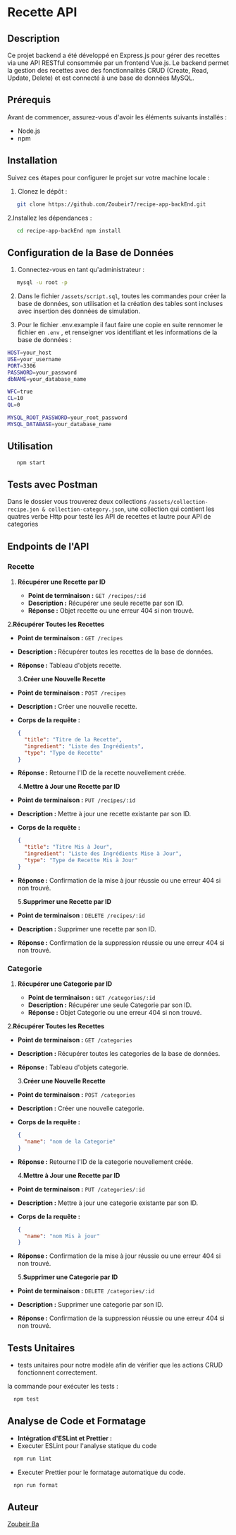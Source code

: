 # Recette API

## Description

Ce projet backend a été développé en Express.js pour gérer des recettes via une API RESTful consommée par un frontend Vue.js. Le backend permet la gestion des recettes avec des fonctionnalités CRUD (Create, Read, Update, Delete) et est connecté à une base de données MySQL.

## Prérequis

Avant de commencer, assurez-vous d'avoir les éléments suivants installés :

- Node.js
- npm

## Installation

Suivez ces étapes pour configurer le projet sur votre machine locale :

1. Clonez le dépôt :

```bash
   git clone https://github.com/Zoubeir7/recipe-app-backEnd.git

```

2.Installez les dépendances :

```bash
   cd recipe-app-backEnd npm install
```

## Configuration de la Base de Données

1. Connectez-vous en tant qu'administrateur :

```bash
   mysql -u root -p
```

2. Dans le fichier `/assets/script.sql`, toutes les commandes pour créer la base de données, son utilisation et la création des tables sont incluses avec insertion des données de simulation.

3. Pour le fichier .env.example il faut faire une copie en suite rennomer le fichier en `.env` , et renseigner vos identifiant et les informations de la base de données  :

```bash
HOST=your_host
USE=your_username 
PORT=3306
PASSWORD=your_password
dbNAME=your_database_name 

WFC=true        
CL=10            
QL=0              

MYSQL_ROOT_PASSWORD=your_root_password  
MYSQL_DATABASE=your_database_name 
```

## Utilisation

```bash
   npm start
```

## Tests avec Postman

Dans le dossier vous trouverez deux collections `/assets/collection-recipe.jon & collection-category.json`, une collection qui contient les quatres verbe Http pour testé les API de recettes et lautre pour API de categories

## Endpoints de l'API

### Recette

1. **Récupérer une Recette par ID**

   - **Point de terminaison :** `GET /recipes/:id`
   - **Description :** Récupérer une seule recette par son ID.
   - **Réponse :** Objet recette ou une erreur 404 si non trouvé.

2.**Récupérer Toutes les Recettes**

- **Point de terminaison :** `GET /recipes`
- **Description :** Récupérer toutes les recettes de la base de données.
- **Réponse :** Tableau d'objets recette.

  3.**Créer une Nouvelle Recette**

- **Point de terminaison :** `POST /recipes`
- **Description :** Créer une nouvelle recette.
- **Corps de la requête :**

  ```json
  {
    "title": "Titre de la Recette",
    "ingredient": "Liste des Ingrédients",
    "type": "Type de Recette"
  }
  ```

- **Réponse :** Retourne l'ID de la recette nouvellement créée.

  4.**Mettre à Jour une Recette par ID**

- **Point de terminaison :** `PUT /recipes/:id`
- **Description :** Mettre à jour une recette existante par son ID.
- **Corps de la requête :**

  ```json
  {
    "title": "Titre Mis à Jour",
    "ingredient": "Liste des Ingrédients Mise à Jour",
    "type": "Type de Recette Mis à Jour"
  }
  ```

- **Réponse :** Confirmation de la mise à jour réussie ou une erreur 404 si non trouvé.

  5.**Supprimer une Recette par ID**

- **Point de terminaison :** `DELETE /recipes/:id`
- **Description :** Supprimer une recette par son ID.
- **Réponse :** Confirmation de la suppression réussie ou une erreur 404 si non trouvé.

### Categorie

1. **Récupérer une Categorie par ID**

   - **Point de terminaison :** `GET /categories/:id`
   - **Description :** Récupérer une seule Categorie par son ID.
   - **Réponse :** Objet Categorie ou une erreur 404 si non trouvé.

2.**Récupérer Toutes les Recettes**

- **Point de terminaison :** `GET /categories`
- **Description :** Récupérer toutes les categories de la base de données.
- **Réponse :** Tableau d'objets categorie.

  3.**Créer une Nouvelle Recette**

- **Point de terminaison :** `POST /categories`
- **Description :** Créer une nouvelle categorie.
- **Corps de la requête :**

  ```json
  {
    "name": "nom de la Categorie"
  }
  ```

- **Réponse :** Retourne l'ID de la categorie nouvellement créée.

  4.**Mettre à Jour une Recette par ID**

- **Point de terminaison :** `PUT /categories/:id`
- **Description :** Mettre à jour une categorie existante par son ID.
- **Corps de la requête :**

  ```json
  {
    "name": "nom Mis à jour"
  }
  ```

- **Réponse :** Confirmation de la mise à jour réussie ou une erreur 404 si non trouvé.

  5.**Supprimer une Categorie par ID**

- **Point de terminaison :** `DELETE /categories/:id`
- **Description :** Supprimer une categorie par son ID.
- **Réponse :** Confirmation de la suppression réussie ou une erreur 404 si non trouvé.

## Tests Unitaires

- tests unitaires pour notre modèle afin de vérifier que les actions CRUD fonctionnent correctement.

la commande pour exécuter les tests :

```bash
  npm test
```

## Analyse de Code et Formatage

- **Intégration d'ESLint et Prettier :**
- Executer ESLint pour l'analyse statique du code

```bash
  npm run lint
```

- Executer Prettier pour le formatage automatique du code.

```bash
  npn run format
```

## Auteur

[Zoubeir Ba](https://github.com/Zoubeir7)

